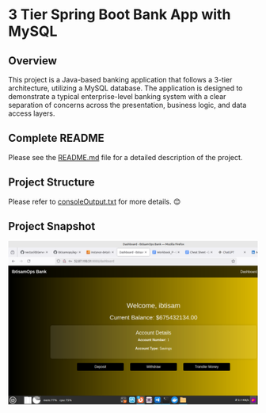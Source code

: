 # 3 Tier Spring Boot Bank App with MySQL

## Overview
This project is a Java-based banking application that follows a 3-tier architecture, utilizing a MySQL database. The application is designed to demonstrate a typical enterprise-level banking system with a clear separation of concerns across the presentation, business logic, and data access layers.

## Complete README

Please see the [README.md](https://github.com/ibtisam-iq/3TierBankingApp-Java-MySQL/edit/main/README.md) file for a detailed description of the project.


## Project Structure

Please refer to [consoleOutput.txt](https://github.com/ibtisam-iq/3TierBankingApp-Java-MySQL/blob/main/consoleOutput.txt) for more details. 😊

## Project Snapshot

![Project Snapshot](./projectSnapshot.png)
